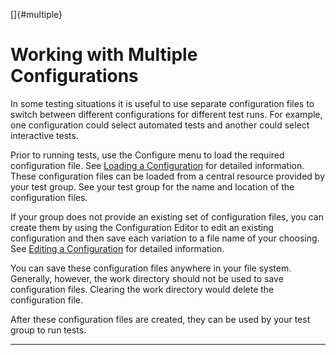 <!---
  $Id$

  Copyright (c) 2001, 2024, Oracle and/or its affiliates. All rights reserved.
  DO NOT ALTER OR REMOVE COPYRIGHT NOTICES OR THIS FILE HEADER.

  This code is free software; you can redistribute it and/or modify it
  under the terms of the GNU General Public License version 2 only, as
  published by the Free Software Foundation.  Oracle designates this
  particular file as subject to the "Classpath" exception as provided
  by Oracle in the LICENSE file that accompanied this code.

  This code is distributed in the hope that it will be useful, but WITHOUT
  ANY WARRANTY; without even the implied warranty of MERCHANTABILITY or
  FITNESS FOR A PARTICULAR PURPOSE.  See the GNU General Public License
  version 2 for more details (a copy is included in the LICENSE file that
  accompanied this code).

  You should have received a copy of the GNU General Public License version
  2 along with this work; if not, write to the Free Software Foundation,
  Inc., 51 Franklin St, Fifth Floor, Boston, MA 02110-1301 USA.

  Please contact Oracle, 500 Oracle Parkway, Redwood Shores, CA 94065 USA
  or visit www.oracle.com if you need additional information or have any
  questions.
-->

[]{#multiple}

# Working with Multiple Configurations

In some testing situations it is useful to use separate configuration files to switch between
different configurations for different test runs. For example, one configuration could select
automated tests and another could select interactive tests.

Prior to running tests, use the Configure menu to load the required configuration file. See [Loading
a Configuration](loadConfiguration.html) for detailed information. These configuration files can be
loaded from a central resource provided by your test group. See your test group for the name and
location of the configuration files.

If your group does not provide an existing set of configuration files, you can create them by using
the Configuration Editor to edit an existing configuration and then save each variation to a file
name of your choosing. See [Editing a Configuration](editConfiguration.html) for detailed
information.

You can save these configuration files anywhere in your file system. Generally, however, the work
directory should not be used to save configuration files. Clearing the work directory would delete
the configuration file.

After these configuration files are created, they can be used by your test group to run tests.

----------------------------------------------------------------------------------------------------


